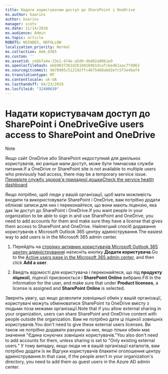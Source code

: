 ```yaml
---
title: Надати користувачам доступ до SharePoint і OneDrive
ms.author: kaarins
author: kaarins
manager: scotv
ms.date: 11/14/2018
ms.audience: Admin
ms.topic: article
ROBOTS: NOINDEX, NOFOLLOW
localization_priority: Normal
ms.collection: Adm_O365
ms.custom: ''
ms.assetid: cebb7a4a-33e1-474e-a5d0-dbd02a80b1e9
ms.openlocfilehash: ebb9037362d261b81b9b1dcafcbe461aac7f4963
ms.sourcegitcommit: 9d78905c512192ffc4675468abd2efc5f2e4baf4
ms.translationtype: MT
ms.contentlocale: uk-UA
ms.lasthandoff: 04/23/2019
ms.locfileid: "32400630"
---
```

# <a name="give-users-access-to-sharepoint-and-onedrive"></a><span data-ttu-id="1a400-102">Надати користувачам доступ до SharePoint і OneDrive</span><span class="sxs-lookup"><span data-stu-id="1a400-102">Give users access to SharePoint and OneDrive</span></span>

> [!NOTE]
> <span data-ttu-id="1a400-103">Якщо сайт OneDrive або SharePoint недоступний для декількох користувачів, які раніше мали доступ, може бути тимчасова служби питання.</span><span class="sxs-lookup"><span data-stu-id="1a400-103">If a OneDrive or SharePoint site is not available to multiple users who previously had access, there may be a temporary service issue.</span></span> [<span data-ttu-id="1a400-104">Перевірте службу здоров'я приладної дошки</span><span class="sxs-lookup"><span data-stu-id="1a400-104">Check the service health dashboard</span></span>](https://portal.office.com/adminportal/home#/servicehealth)
  
<span data-ttu-id="1a400-105">Якщо потрібно, щоб люди у вашій організації, щоб мати можливість входити та використовувати SharePoint і OneDrive, вам потрібно додати облікові записи для них і переконайтеся, що вони мають ліцензію, яка дає їм доступ до SharePoint і OneDrive.</span><span class="sxs-lookup"><span data-stu-id="1a400-105">If you want people in your organization to be able to sign in and use SharePoint and OneDrive, you need to add accounts for them and make sure they have a license that gives them access to SharePoint and OneDrive.</span></span> <span data-ttu-id="1a400-106">Найлегший спосіб додавання користувачів є Microsoft Outlook 365 центру адміністрування.</span><span class="sxs-lookup"><span data-stu-id="1a400-106">The easiest way to add users is in the Microsoft 365 admin center.</span></span>
  
1. <span data-ttu-id="1a400-107">Перейдіть на [сторінку активних користувачів Microsoft Outlook 365 центру адміністрування](https://portal.office.com/adminportal/home#/users)і натисніть кнопку **Додати користувача**.</span><span class="sxs-lookup"><span data-stu-id="1a400-107">Go to the [Active users page in the Microsoft 365 admin center](https://portal.office.com/adminportal/home#/users), and then click **Add a user**.</span></span>
    
2. <span data-ttu-id="1a400-108">Введіть відомості для користувача і переконайтеся, що під **продукту ліцензії**, ліцензії присвоюється і **SharePoint Online** вибрано.</span><span class="sxs-lookup"><span data-stu-id="1a400-108">Fill in the information for the user, and make sure that under **Product licenses**, a license is assigned and **SharePoint Online** is selected.</span></span> 
    
<span data-ttu-id="1a400-109">Зверніть увагу, що якщо дозволити зовнішньої обмін у вашій організації, користувачі можуть обмінюватися SharePoint та OneDrive вмісту з людьми поза межами організації.</span><span class="sxs-lookup"><span data-stu-id="1a400-109">Note that if you allow external sharing in your organization, users can share SharePoint and OneDrive content with people outside the organization.</span></span> <span data-ttu-id="1a400-110">Вам не потрібно дати ці ліцензії зовнішніх користувачів.</span><span class="sxs-lookup"><span data-stu-id="1a400-110">You don't need to give these external users licenses.</span></span> <span data-ttu-id="1a400-111">Ви також не потрібно додавати рахунки за них, якщо тільки обмін має значення "Єдина існуючих зовнішніх користувачів."</span><span class="sxs-lookup"><span data-stu-id="1a400-111">You also don't need to add accounts for them, unless sharing is set to "Only existing external users."</span></span> <span data-ttu-id="1a400-112">У тому випадку, якщо люди не в вашій організації каталогів, вам потрібно додати їх як Відгуки користувачів блакитні оголошення центру адміністрування.</span><span class="sxs-lookup"><span data-stu-id="1a400-112">In that case, if the people aren't in your organization's directory, you need to add them as guest users in the Azure AD admin center.</span></span>
  

